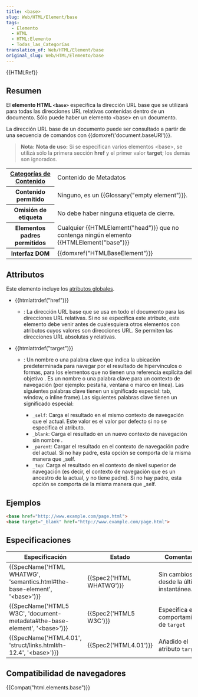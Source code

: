```yaml
---
title: <base>
slug: Web/HTML/Element/base
tags:
  - Elemento
  - HTML
  - HTML:Elemento
  - Todas_las_Categorías
translation_of: Web/HTML/Element/base
original_slug: Web/HTML/Elemento/base
---
```

{{HTMLRef}}

## Resumen

El **elemento HTML `<base>`** especifica la dirección URL base que se utilizará para todas las direcciones URL relativas contenidas dentro de un documento. Sólo puede haber un elemento \<base> en un documento.

La dirección URL base de un documento puede ser consultado a partir de una secuencia de comandos con {{domxref('document.baseURI')}}.

> **Nota:** **Nota de uso:** Si se especifican varios elementos \<base>, se utilizá sólo la primera sección **href** y el primer valor **target**; los demás son ignorados.

<table class="properties">
  <tbody>
    <tr>
      <th>
        <a
          href="https://developer.mozilla.org/es/docs/Web/Guide/HTML/categorias_de_contenido"
          >Categorías de Contenido</a
        >
      </th>
      <td>
        <span class="short_text" id="result_box" lang="es"
          ><span>Contenido de Metadatos</span></span
        >
      </td>
    </tr>
    <tr>
      <th>Contenido permitido</th>
      <td>
        <span class="short_text" id="result_box" lang="es"
          ><span>Ninguno</span><span>, es un</span></span
        >
        {{Glossary("empty element")}}.
      </td>
    </tr>
    <tr>
      <th>Omisión de etiqueta</th>
      <td>
        <span class="short_text" id="result_box" lang="es"
          ><span>No debe haber ninguna</span> <span>etiqueta de cierre</span
          ><span>.</span></span
        >
      </td>
    </tr>
    <tr>
      <th>Elementos padres permitidos</th>
      <td>
        <span id="result_box" lang="es"><span>Cualquier</span></span>
        {{HTMLElement("head")}}
        <span id="result_box" lang="es"
          ><span>que</span> <span>no contenga ningún</span>
          <span>elemento </span></span
        >{{HTMLElement("base")}}
      </td>
    </tr>
    <tr>
      <th>Interfaz DOM</th>
      <td>{{domxref("HTMLBaseElement")}}</td>
    </tr>
  </tbody>
</table>

## Attributos

Este elemento incluye los [atributos globales](/es/docs/Web/HTML/Atributos_Globales).

- {{htmlattrdef("href")}}
  - : La dirección URL base que se usa en todo el documento para las direcciones URL relativas. Si no se especifica este atributo, este elemento debe venir antes de cualesquiera otros elementos con atributos cuyos valores son direcciones URL. Se permiten las direcciones URL absolutas y relativas.
- {{htmlattrdef("target")}}

  - : Un nombre o una palabra clave que indica la ubicación predeterminada para navegar por el resultado de hipervínculos o formas, para los elementos que no tienen una referencia explícita del objetivo . Es un nombre o una palabra clave para un contexto de navegación (por ejemplo: pestaña, ventana o marco en línea). Las siguientes palabras clave tienen un significado especial: tab, window, o inline frame).Las siguientes palabras clave tienen un significado especial:

    - `_self`: Carga el resultado en el mismo contexto de navegación que el actual. Este valor es el valor por defecto si no se especifica el atributo.
    - `_blank`: Carga el resultado en un nuevo contexto de navegación sin nombre .
    - `_parent`: Cargar el resultado en el contexto de navegación padre del actual. Si no hay padre, esta opción se comporta de la misma manera que \_self.
    - `_top`: Carga el resultado en el contexto de nivel superior de navegación (es decir, el contexto de navegación que es un ancestro de la actual, y no tiene padre). Si no hay padre, esta opción se comporta de la misma manera que \_self.

## Ejemplos

```html
<base href="http://www.example.com/page.html">
<base target="_blank" href="http://www.example.com/page.html">
```

## Especificaciones

| Especificación                                                                                           | Estado                           | Comentario                               |
| -------------------------------------------------------------------------------------------------------- | -------------------------------- | ---------------------------------------- |
| {{SpecName('HTML WHATWG', 'semantics.html#the-base-element', '&lt;base&gt;')}} | {{Spec2('HTML WHATWG')}} | Sin cambios desde la última instantánea. |
| {{SpecName('HTML5 W3C', 'document-metadata#the-base-element', '&lt;base&gt;')}} | {{Spec2('HTML5 W3C')}}     | Especifica el comportamiento de `target` |
| {{SpecName('HTML4.01', 'struct/links.html#h-12.4', '&lt;base&gt;')}}             | {{Spec2('HTML4.01')}}     | Añadido el atributo `target`             |

## Compatibilidad de navegadores

{{Compat("html.elements.base")}}
